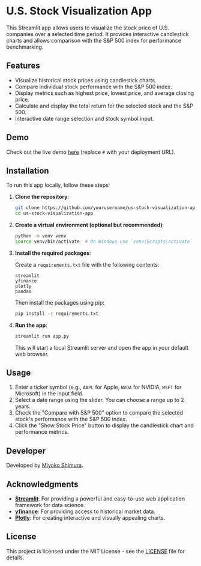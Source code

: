 # U.S. Stock Visualization App

This Streamlit app allows users to visualize the stock price of U.S. companies over a selected time period. It provides interactive candlestick charts and allows comparison with the S&P 500 index for performance benchmarking.

## Features

- Visualize historical stock prices using candlestick charts.
- Compare individual stock performance with the S&P 500 index.
- Display metrics such as highest price, lowest price, and average closing price.
- Calculate and display the total return for the selected stock and the S&P 500.
- Interactive date range selection and stock symbol input.

## Demo

Check out the live demo [here](https://stock-app-miyokoshimura.streamlit.app) (replace `#` with your deployment URL).

## Installation

To run this app locally, follow these steps:

1. **Clone the repository**:

    ```bash
    git clone https://github.com/yourusername/us-stock-visualization-app.git
    cd us-stock-visualization-app
    ```

2. **Create a virtual environment (optional but recommended)**:

    ```bash
    python -m venv venv
    source venv/bin/activate  # On Windows use `venv\Scripts\activate`
    ```

3. **Install the required packages**:

    Create a `requirements.txt` file with the following contents:

    ```plaintext
    streamlit
    yfinance
    plotly
    pandas
    ```

    Then install the packages using pip:

    ```bash
    pip install -r requirements.txt
    ```

4. **Run the app**:

    ```bash
    streamlit run app.py
    ```

    This will start a local Streamlit server and open the app in your default web browser.

## Usage

1. Enter a ticker symbol (e.g., `AAPL` for Apple, `NVDA` for NVIDIA, `MSFT` for Microsoft) in the input field.
2. Select a date range using the slider. You can choose a range up to 2 years.
3. Check the "Compare with S&P 500" option to compare the selected stock's performance with the S&P 500 index.
4. Click the "Show Stock Price" button to display the candlestick chart and performance metrics.


## Developer

Developed by [Miyoko Shimura](https://www.linkedin.com/in/miyoko-shimura/).

## Acknowledgments

- **[Streamlit](https://streamlit.io/)**: For providing a powerful and easy-to-use web application framework for data science.
- **[yfinance](https://pypi.org/project/yfinance/)**: For providing access to historical market data.
- **[Plotly](https://plotly.com/python/)**: For creating interactive and visually appealing charts.

## License

This project is licensed under the MIT License - see the [LICENSE](LICENSE) file for details.
